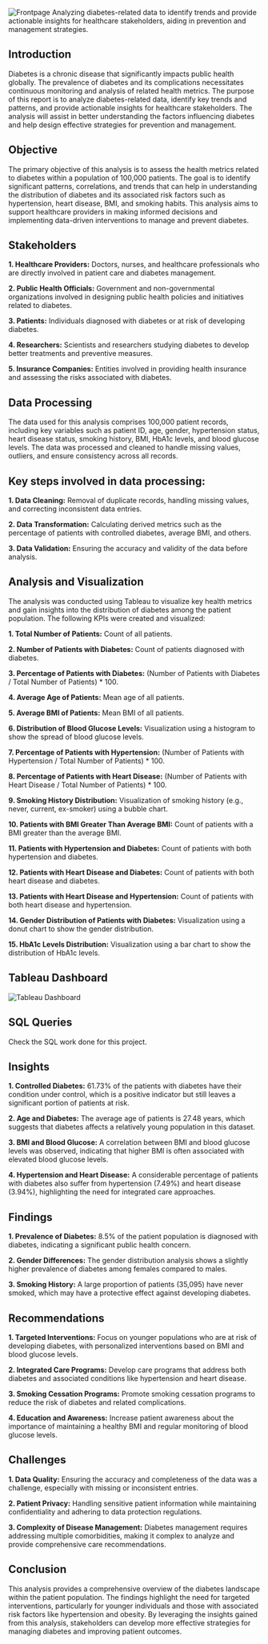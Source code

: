 ![Frontpage](https://github.com/user-attachments/assets/5a37ee03-83dd-470c-ab5a-f238c9cc7127)
Analyzing diabetes-related data to identify trends and provide actionable insights for healthcare stakeholders, aiding in prevention and management strategies.

## Introduction

Diabetes is a chronic disease that significantly impacts public health globally. The prevalence of diabetes and its complications necessitates continuous monitoring and analysis of related health metrics. The purpose of this report is to analyze diabetes-related data, identify key trends and patterns, and provide actionable insights for healthcare stakeholders. The analysis will assist in better understanding the factors influencing diabetes and help design effective strategies for prevention and management.

## Objective

The primary objective of this analysis is to assess the health metrics related to diabetes within a population of 100,000 patients. The goal is to identify significant patterns, correlations, and trends that can help in understanding the distribution of diabetes and its associated risk factors such as hypertension, heart disease, BMI, and smoking habits. This analysis aims to support healthcare providers in making informed decisions and implementing data-driven interventions to manage and prevent diabetes.

## Stakeholders

**1. Healthcare Providers:** Doctors, nurses, and healthcare professionals who are directly involved in patient care and diabetes management.

**2. Public Health Officials:** Government and non-governmental organizations involved in designing public health policies and initiatives related to diabetes.

**3. Patients:** Individuals diagnosed with diabetes or at risk of developing diabetes.

**4. Researchers:** Scientists and researchers studying diabetes to develop better treatments and preventive measures.

**5. Insurance Companies:** Entities involved in providing health insurance and assessing the risks associated with diabetes.

## Data Processing

The data used for this analysis comprises 100,000 patient records, including key variables such as patient ID, age, gender, hypertension status, heart disease status, smoking history, BMI, HbA1c levels, and blood glucose levels. The data was processed and cleaned to handle missing values, outliers, and ensure consistency across all records.

## Key steps involved in data processing:

**1. Data Cleaning:** Removal of duplicate records, handling missing values, and correcting inconsistent data entries.

**2. Data Transformation:** Calculating derived metrics such as the percentage of patients with controlled diabetes, average BMI, and others.

**3. Data Validation:** Ensuring the accuracy and validity of the data before analysis.

## Analysis and Visualization

The analysis was conducted using Tableau to visualize key health metrics and gain insights into the distribution of diabetes among the patient population. The following KPIs were created and visualized:

**1. Total Number of Patients:** Count of all patients.

**2. Number of Patients with Diabetes:** Count of patients diagnosed with diabetes.

**3. Percentage of Patients with Diabetes:** (Number of Patients with Diabetes / Total Number of Patients) * 100.

**4. Average Age of Patients:** Mean age of all patients.

**5. Average BMI of Patients:** Mean BMI of all patients.

**6. Distribution of Blood Glucose Levels:** Visualization using a histogram to show the spread of blood glucose levels.

**7. Percentage of Patients with Hypertension:** (Number of Patients with Hypertension / Total Number of Patients) * 100.

**8. Percentage of Patients with Heart Disease:** (Number of Patients with Heart Disease / Total Number of Patients) * 100.

**9. Smoking History Distribution:** Visualization of smoking history (e.g., never, current, ex-smoker) using a bubble chart.

**10. Patients with BMI Greater Than Average BMI:** Count of patients with a BMI greater than the average BMI.

**11. Patients with Hypertension and Diabetes:** Count of patients with both hypertension and diabetes.

**12. Patients with Heart Disease and Diabetes:** Count of patients with both heart disease and diabetes.

**13. Patients with Heart Disease and Hypertension:** Count of patients with both heart disease and hypertension.

**14. Gender Distribution of Patients with Diabetes:** Visualization using a donut chart to show the gender distribution.

**15. HbA1c Levels Distribution:** Visualization using a bar chart to show the distribution of HbA1c levels.

## Tableau Dashboard
   
![Tableau Dashboard](https://github.com/user-attachments/assets/2cff11f6-f50c-4c79-81cd-ed4412070b04)

## SQL Queries
Check the SQL work done for this project.

## Insights

**1. Controlled Diabetes:** 61.73% of the patients with diabetes have their condition under control, which is a positive indicator but still leaves a significant portion of patients at risk.

**2. Age and Diabetes:** The average age of patients is 27.48 years, which suggests that diabetes affects a relatively young population in this dataset.

**3. BMI and Blood Glucose:** A correlation between BMI and blood glucose levels was observed, indicating that higher BMI is often associated with elevated blood glucose levels.

**4. Hypertension and Heart Disease:** A considerable percentage of patients with diabetes also suffer from hypertension (7.49%) and heart disease (3.94%), highlighting the need for integrated care approaches.

## Findings

**1. Prevalence of Diabetes:** 8.5% of the patient population is diagnosed with diabetes, indicating a significant public health concern.

**2. Gender Differences:** The gender distribution analysis shows a slightly higher prevalence of diabetes among females compared to males.

**3. Smoking History:** A large proportion of patients (35,095) have never smoked, which may have a protective effect against developing diabetes.

## Recommendations

**1. Targeted Interventions:** Focus on younger populations who are at risk of developing diabetes, with personalized interventions based on BMI and blood glucose levels.

**2. Integrated Care Programs:** Develop care programs that address both diabetes and associated conditions like hypertension and heart disease.

**3. Smoking Cessation Programs:** Promote smoking cessation programs to reduce the risk of diabetes and related complications.

**4. Education and Awareness:** Increase patient awareness about the importance of maintaining a healthy BMI and regular monitoring of blood glucose levels.

## Challenges

**1. Data Quality:** Ensuring the accuracy and completeness of the data was a challenge, especially with missing or inconsistent entries.

**2. Patient Privacy:** Handling sensitive patient information while maintaining confidentiality and adhering to data protection regulations.

**3. Complexity of Disease Management:** Diabetes management requires addressing multiple comorbidities, making it complex to analyze and provide comprehensive care recommendations.

## Conclusion

This analysis provides a comprehensive overview of the diabetes landscape within the patient population. The findings highlight the need for targeted interventions, particularly for younger individuals and those with associated risk factors like hypertension and obesity. By leveraging the insights gained from this analysis, stakeholders can develop more effective strategies for managing diabetes and improving patient outcomes.
